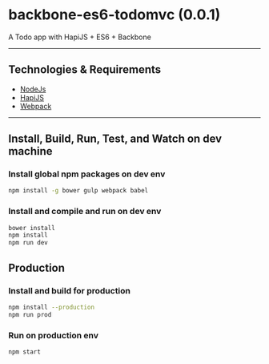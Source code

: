 # backbone-es6-todomvc (0.0.1)

A Todo app with HapiJS + ES6 + Backbone

---
## Technologies & Requirements

* [NodeJs](http://nodejs.org/)
* [HapiJS](http://hapijs.com/)
* [Webpack](http://webpack.github.io/)

---
## Install, Build, Run, Test, and Watch on dev machine

### Install global npm packages on dev env
``` sh
npm install -g bower gulp webpack babel
```

### Install and compile and run on dev env
``` sh
bower install
npm install
npm run dev
```

## Production

### Install and build for production
``` sh
npm install --production
npm run prod
```

### Run on production env
``` sh
npm start
```
